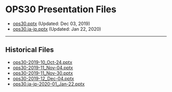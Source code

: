 <!--
This is a machine generated file, and should not be edited, as it will be overwritten with future updates.
-->

# OPS30 Presentation Files

- [ops30.pptx](https://globaleventcdn.blob.core.windows.net/assets/ops/ops30/ops30.pptx) (Updated: Dec 03, 2019)
- [ops30.ja-jp.pptx](https://globaleventcdn.blob.core.windows.net/assets/ops/ops30/ops30.ja-jp.pptx) (Updated: Jan 22, 2020)
---
## Historical Files
- [ops30-2019-10_Oct-24.pptx](https://globaleventcdn.blob.core.windows.net/assets/ops/ops30/ops30-2019-10_Oct-24.pptx)
- [ops30-2019-11_Nov-04.pptx](https://globaleventcdn.blob.core.windows.net/assets/ops/ops30/ops30-2019-11_Nov-04.pptx)
- [ops30-2019-11_Nov-30.pptx](https://globaleventcdn.blob.core.windows.net/assets/ops/ops30/ops30-2019-11_Nov-30.pptx)
- [ops30-2019-12_Dec-04.pptx](https://globaleventcdn.blob.core.windows.net/assets/ops/ops30/ops30-2019-12_Dec-04.pptx)
- [ops30.ja-jp-2020-01_Jan-22.pptx](https://globaleventcdn.blob.core.windows.net/assets/ops/ops30/ops30.ja-jp-2020-01_Jan-22.pptx)


